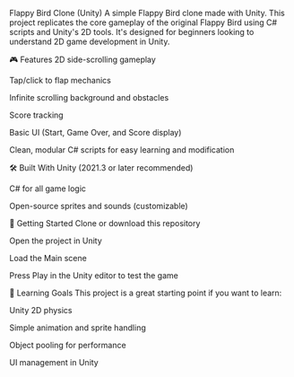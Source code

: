 Flappy Bird Clone (Unity)
A simple Flappy Bird clone made with Unity. This project replicates the core gameplay of the original Flappy Bird using C# scripts and Unity's 2D tools. It's designed for beginners looking to understand 2D game development in Unity.

🎮 Features
2D side-scrolling gameplay

Tap/click to flap mechanics

Infinite scrolling background and obstacles

Score tracking

Basic UI (Start, Game Over, and Score display)

Clean, modular C# scripts for easy learning and modification

🛠️ Built With
Unity (2021.3 or later recommended)

C# for all game logic

Open-source sprites and sounds (customizable)

🚀 Getting Started
Clone or download this repository

Open the project in Unity

Load the Main scene

Press Play in the Unity editor to test the game

🧠 Learning Goals
This project is a great starting point if you want to learn:

Unity 2D physics

Simple animation and sprite handling

Object pooling for performance

UI management in Unity
